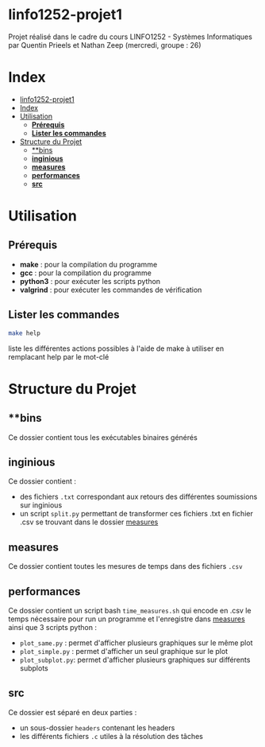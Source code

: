 # linfo1252-projet1
Projet réalisé dans le cadre du cours LINFO1252 - Systèmes Informatiques par Quentin Prieels et Nathan Zeep (mercredi, groupe : 26)

# Index
- [linfo1252-projet1](#linfo1252-projet1)
- [Index](#index)
- [Utilisation](#utilisation)
  - [**Prérequis**](#prérequis)
  - [**Lister les commandes**](#lister-les-commandes)
- [Structure du Projet](#structure-du-projet)
  - [\*\*bins](#bins)
  - [**inginious**](#inginious)
  - [**measures**](#measures)
  - [**performances**](#performances)
  - [**src**](#src)

# Utilisation

## **Prérequis**
* **make** : pour la compilation du programme
* **gcc** : pour la compilation du programme
* **python3** : pour exécuter les scripts python
* **valgrind** : pour exécuter les commandes de vérification

## **Lister les commandes**
```sh
make help
```
liste les différentes actions possibles à l'aide de make à utiliser en remplacant help par le mot-clé
# Structure du Projet
## **bins
Ce dossier contient tous les exécutables binaires générés
## **inginious**
Ce dossier contient :
  - des fichiers `.txt` correspondant aux retours des différentes soumissions sur inginious 
  - un script `split.py` permettant de transformer ces fichiers .txt en fichier .csv se trouvant dans le dossier [measures](#measures)
## **measures**
Ce dossier contient toutes les mesures de temps dans des fichiers `.csv`
## **performances**
Ce dossier contient un script bash `time_measures.sh` qui encode en .csv le temps nécessaire pour run un programme et l'enregistre dans [measures](#measures)
ainsi que 3 scripts python :
  - `plot_same.py` : permet d'afficher plusieurs graphiques sur le même plot
  - `plot_simple.py` : permet d'afficher un seul graphique sur le plot
  - `plot_subplot.py`: permet d'afficher plusieurs graphiques sur différents subplots
## **src**
Ce dossier est séparé en deux parties :
- un sous-dossier `headers` contenant les headers
- les différents fichiers `.c` utiles à la résolution des tâches